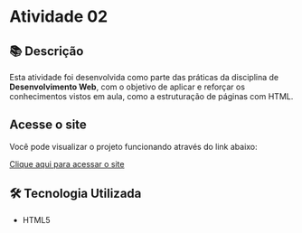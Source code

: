 
# Atividade 02

## 📚 Descrição

Esta atividade foi desenvolvida como parte das práticas da disciplina de **Desenvolvimento Web**, com o objetivo de aplicar e reforçar os conhecimentos vistos em aula, como a estruturação de páginas com HTML.
##  Acesse o site

Você pode visualizar o projeto funcionando através do link abaixo:

 [Clique aqui para acessar o site](https://amandabr922.github.io/Atividade-02/)


## 🛠 Tecnologia Utilizada

- HTML5



